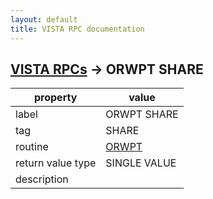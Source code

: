 ```yaml
---
layout: default
title: VISTA RPC documentation
---
```




## [VISTA RPCs](TableOfContent.md) &#8594; ORWPT SHARE 

 property | value 
--- | --- 
 label | ORWPT SHARE
 tag | SHARE
 routine | [ORWPT](http://code.osehra.org/dox/Routine_ORWPT_source.html)
 return value type | SINGLE VALUE
 description | 